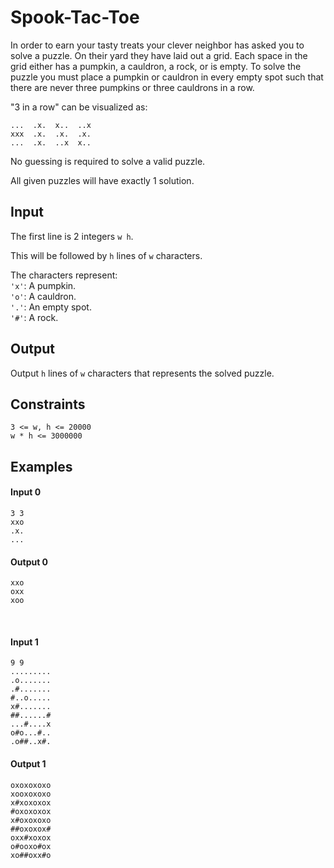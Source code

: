 # Spook-Tac-Toe
In order to earn your tasty treats your clever neighbor has asked you to solve a puzzle.
On their yard they have laid out a grid.  Each space in the grid either has a pumpkin, a cauldron, a rock, or is empty.  To solve the puzzle you must place a pumpkin or cauldron in every empty spot such that there are never three pumpkins or three cauldrons in a row.

"3 in a row" can be visualized as:
```
...  .x.  x..  ..x
xxx  .x.  .x.  .x.
...  .x.  ..x  x..
```
No guessing is required to solve a valid puzzle.

All given puzzles will have exactly 1 solution.

## Input
The first line is 2 integers `w h`.

This will be followed by `h` lines of `w` characters.

The characters represent:<br />
`'x'`: A pumpkin.<br />
`'o'`: A cauldron.<br />
`'.'`: An empty spot.<br />
`'#'`: A rock.<br />

## Output
Output `h` lines of `w` characters that represents the solved puzzle.

## Constraints
```
3 <= w, h <= 20000
w * h <= 3000000
```

## Examples
#### Input 0
```
3 3
xxo
.x.
...
```
#### Output 0
```
xxo
oxx
xoo
```
<br />

#### Input 1
```
9 9
.........
.o.......
.#.......
#..o.....
x#.......
##......#
...#....x
o#o...#..
.o##..x#.
```

#### Output 1
```
oxoxoxoxo
xooxoxoxo
x#xoxoxox
#oxoxoxox
x#oxoxoxo
##oxoxox#
oxx#xoxox
o#ooxo#ox
xo##oxx#o
```
